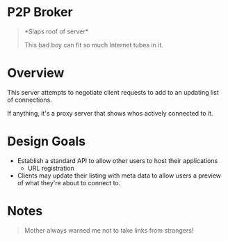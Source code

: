 # P2P Broker

> \*Slaps roof of server\*
>
> This bad boy can fit so much Internet tubes in it.

# Overview

This server attempts to negotiate client requests to add to an updating list of connections.

If anything, it's a proxy server that shows whos actively connected to it.

# Design Goals

- Establish a standard API to allow other users to host their applications
  - URL registration
- Clients may update their listing with meta data to allow users a preview of what they're about to connect to.

# Notes

> Mother always warned me not to take links from strangers!
